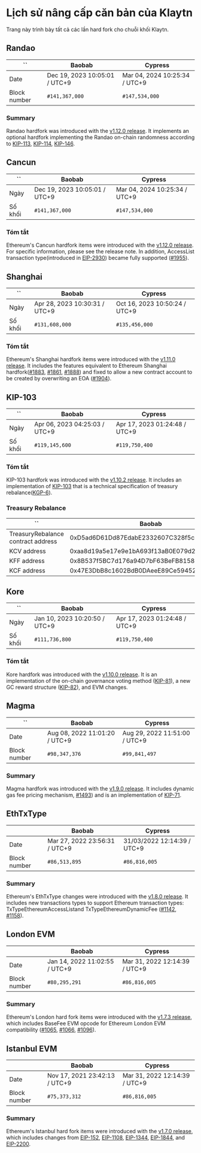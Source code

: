 # Lịch sử nâng cấp căn bản của Klaytn

Trang này trình bày tất cả các lần hard fork cho chuỗi khối Klaytn.

## Randao

| \`\`         | Baobab                        | Cypress                       |
| ------------ | ----------------------------- | ----------------------------- |
| Date         | Dec 19, 2023 10:05:01 / UTC+9 | Mar 04, 2024 10:25:34 / UTC+9 |
| Block number | `#141,367,000`                | `#147,534,000`                |

### Summary

Randao hardfork was introduced with the [v1.12.0 release](https://github.com/klaytn/klaytn/releases/tag/v1.12.0). It implements an optional hardfork implementing the Randao on-chain randomness according to [KIP-113](https://kips.klaytn.foundation/KIPs/kip-113), [KIP-114](https://kips.klaytn.foundation/KIPs/kip-114), [KIP-146](https://kips.klaytn.foundation/KIPs/kip-146).

## Cancun

| \`\`    | Baobab                        | Cypress                       |
| ------- | ----------------------------- | ----------------------------- |
| Ngày    | Dec 19, 2023 10:05:01 / UTC+9 | Mar 04, 2024 10:25:34 / UTC+9 |
| Số khối | `#141,367,000`                | `#147,534,000`                |

### Tóm tắt

Ethereum's Cancun hardfork items were introduced with the [v1.12.0 release](https://github.com/klaytn/klaytn/releases/tag/v1.12.0). For specific information, please see the release note. In addition, AccessList transaction type(introduced in [EIP-2930](https://eips.ethereum.org/EIPS/eip-2930)) became fully supported ([#1955](https://github.com/klaytn/klaytn/pull/1955)).

## Shanghai

| \`\`    | Baobab                        | Cypress                       |
| ------- | ----------------------------- | ----------------------------- |
| Ngày    | Apr 28, 2023 10:30:31 / UTC+9 | Oct 16, 2023 10:50:24 / UTC+9 |
| Số khối | `#131,608,000`                | `#135,456,000`                |

### Tóm tắt

Ethereum's Shanghai hardfork items were introduced with the [v1.11.0 release](https://github.com/klaytn/klaytn/releases/tag/v1.11.0). It includes the features equivalent to Ethereum Shanghai hardfork([#1883](https://github.com/klaytn/klaytn/pull/1883), [#1861](https://github.com/klaytn/klaytn/pull/1861), [#1888](https://github.com/klaytn/klaytn/pull/1888)) and fixed to allow a new contract account to be created by overwriting an EOA ([#1904](https://github.com/klaytn/klaytn/pull/1904)).

## KIP-103 <a id="kip-103"></a>

| \`\`    | Baobab                        | Cypress                       |
| ------- | ----------------------------- | ----------------------------- |
| Ngày    | Apr 06, 2023 04:25:03 / UTC+9 | Apr 17, 2023 01:24:48 / UTC+9 |
| Số khối | `#119,145,600`                | `#119,750,400`                |

### Tóm tắt

KIP-103 hardfork was introduced with the [v1.10.2 release](https://eips.ethereum.org/EIPS/eip-1844). It includes an implementation of [KIP-103](https://eips.ethereum.org/EIPS/eip-2200) that is a technical specification of treasury rebalance([KGP-6](https://eips.ethereum.org/EIPS/eip-152)).

### Treasury Rebalance <a id="treasury-rebalance"></a>

| \`\`                               | Baobab                                     | Cypress                                    |
| ---------------------------------- | ------------------------------------------ | ------------------------------------------ |
| TreasuryRebalance contract address | 0xD5ad6D61Dd87EdabE2332607C328f5cc96aeCB95 | 0xD5ad6D61Dd87EdabE2332607C328f5cc96aeCB95 |
| KCV address                        | 0xaa8d19a5e17e9e1bA693f13aB0E079d274a7e51E | 0x4f04251064274252D27D4af55BC85b68B3adD992 |
| KFF address                        | 0x8B537f5BC7d176a94D7bF63BeFB81586EB3D1c0E | 0x85D82D811743b4B8F3c48F3e48A1664d1FfC2C10 |
| KCF address                        | 0x47E3DbB8c1602BdB0DAeeE89Ce59452c4746CA1C | 0xdd4C8d805fC110369D3B148a6692F283ffBDCcd3 |

## Kore <a id="kore"></a>

| \`\`    | Baobab                        | Cypress                       |
| ------- | ----------------------------- | ----------------------------- |
| Ngày    | Jan 10, 2023 10:20:50 / UTC+9 | Apr 17, 2023 01:24:48 / UTC+9 |
| Số khối | `#111,736,800`                | `#119,750,400`                |

### Tóm tắt

Kore hardfork was introduced with the [v1.10.0 release](https://eips.ethereum.org/EIPS/eip-1108). It is an implementation of the on-chain governance voting method ([KIP-81](https://eips.ethereum.org/EIPS/eip-1344)), a new GC reward structure ([KIP-82](https://eips.ethereum.org/EIPS/eip-1844)), and EVM changes.

## Magma <a id="magma"></a>

| \`\`         | Baobab                        | Cypress                       |
| ------------ | ----------------------------- | ----------------------------- |
| Date         | Aug 08, 2022 11:01:20 / UTC+9 | Aug 29, 2022 11:51:00 / UTC+9 |
| Block number | `#98,347,376`                 | `#99,841,497`                 |

### Summary

Magma hardfork was introduced with the [v1.9.0 release](https://eips.ethereum.org/EIPS/eip-2200). It includes dynamic gas fee pricing mechanism, [#1493](https://eips.ethereum.org/EIPS/eip-152)) and is an implementation of [KIP-71](https://eips.ethereum.org/EIPS/eip-1108).

## EthTxType <a id="eth-tx-type"></a>

| ` `          | Baobab                        | Cypress                     |
| ------------ | ----------------------------- | --------------------------- |
| Date         | Mar 27, 2022 23:56:31 / UTC+9 | 31/03/2022 12:14:39 / UTC+9 |
| Block number | `#86,513,895`                 | `#86,816,005`               |

### Summary

Ethereum's EthTxType changes were introduced with the [v1.8.0 release](https://eips.ethereum.org/EIPS/eip-1344). It includes new transactions types to support Ethereum transaction types: TxTypeEthereumAccessListand TxTypeEthereumDynamicFee ([#1142](https://eips.ethereum.org/EIPS/eip-1844), [#1158](https://eips.ethereum.org/EIPS/eip-2200)).

## London EVM <a id="london-evm"></a>

| ` `          | Baobab                        | Cypress                       |
| ------------ | ----------------------------- | ----------------------------- |
| Date         | Jan 14, 2022 11:02:55 / UTC+9 | Mar 31, 2022 12:14:39 / UTC+9 |
| Block number | `#80,295,291`                 | `#86,816,005`                 |

### Summary

Ethereum's London hard fork items were introduced with the [v1.7.3 release](https://eips.ethereum.org/EIPS/eip-152), which includes BaseFee EVM opcode for Ethereum London EVM compatibility ([#1065](https://eips.ethereum.org/EIPS/eip-1108), [#1066](https://eips.ethereum.org/EIPS/eip-1344), [#1096](https://eips.ethereum.org/EIPS/eip-1844)).

## Istanbul EVM <a id="istanbul-evm"></a>

| ` `          | Baobab                        | Cypress                       |
| ------------ | ----------------------------- | ----------------------------- |
| Date         | Nov 17, 2021 23:42:13 / UTC+9 | Mar 31, 2022 12:14:39 / UTC+9 |
| Block number | `#75,373,312`                 | `#86,816,005`                 |

### Summary

Ethereum's Istanbul hard fork items were introduced with the [v1.7.0 release](https://eips.ethereum.org/EIPS/eip-2200), which includes changes from [EIP-152](https://eips.ethereum.org/EIPS/eip-152), [EIP-1108](https://eips.ethereum.org/EIPS/eip-1108), [EIP-1344](https://eips.ethereum.org/EIPS/eip-1344), [EIP-1844](https://eips.ethereum.org/EIPS/eip-1844), and [EIP-2200](https://eips.ethereum.org/EIPS/eip-2200).
